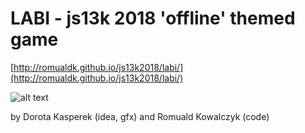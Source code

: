 # LABI - js13k 2018 'offline' themed game

[http://romualdk.github.io/js13k2018/labi/](http://romualdk.github.io/js13k2018/labi/)

![alt text](https://raw.githubusercontent.com/romualdk/js13k2018_labi/master/preview-big-2x.png)

by Dorota Kasperek (idea, gfx) and Romuald Kowalczyk (code)

